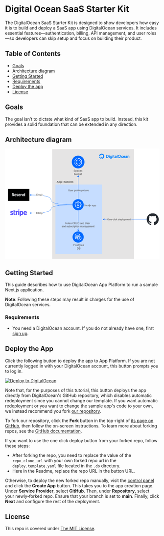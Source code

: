 # Digital Ocean SaaS Starter Kit

The DigitalOcean SaaS Starter Kit is designed to show developers how easy it is to build and
deploy a SaaS app using DigitalOcean services. It includes essential features—authentication,
billing, API management, and user roles—so developers can skip setup and focus on building
their product.

## Table of Contents

- [Goals](#goals)
- [Architecture diagram](#architecture-diagram)
- [Getting Started](#getting-started)
- [Requirements](#requirements)
- [Deploy the app](#deploy-the-app)
- [License](#license)

## Goals

The goal isn’t to dictate what kind of SaaS app to build. Instead, this kit provides a solid
foundation that can be extended in any direction.

## Architecture diagram

![Architecture-diagram](docs/images/do-architecture-diagram.drawio.png)

## Getting Started

This guide describes how to use DigitalOcean App Platform to run a sample Next.js application.

**Note**: Following these steps may result in charges for the use of DigitalOcean services.

### Requirements

- You need a DigitalOcean account. If you do not already have one, first [sign up](https://cloud.digitalocean.com/registrations/new).

## Deploy the App

Click the following button to deploy the app to App Platform. If you are not currently logged in with your DigitalOcean account, this button prompts you to log in.

[![Deploy to DigitalOcean](https://www.deploytodo.com/do-btn-blue.svg)](https://cloud.digitalocean.com/apps/new?repo=https://github.com/ajot/do-starter-kit/tree/main)

Note that, for the purposes of this tutorial, this button deploys the app directly from DigitalOcean's GitHub repository, which disables automatic redeployment since you cannot change our template. If you want automatic redeployment or you want to change the sample app's code to your own, we instead recommend you fork [our repository](https://github.com/ajot/do-starter-kit/tree/main).

To fork our repository, click the **Fork** button in the top-right of [its page on GitHub](https://github.com/ajot/do-starter-kit/tree/main), then follow the on-screen instructions. To learn more about forking repos, see the [GitHub documentation](https://docs.github.com/en/github/getting-started-with-github/fork-a-repo).

If you want to use the one click deploy button from your forked repo, follow these steps:

- After forking the repo, you need to replace the value of the `repo_clone_url` with your own forked repo url in the `deploy.template.yaml` file located in the `.do` directory.
- Here in the Readme, replace the repo URL in the button URL.

Otherwise, to deploy the new forked repo manually, visit the [control panel](https://cloud.digitalocean.com/apps) and click the **Create App** button. This takes you to the app creation page. Under **Service Provider**, select **GitHub**. Then, under **Repository**, select your newly-forked repo. Ensure that your branch is set to **main**. Finally, click **Next** and configure the rest of the deployment.

## License

This repo is covered under [The MIT License](LICENSE).
